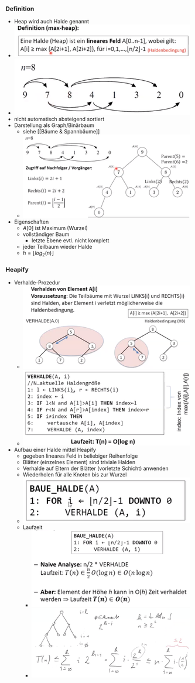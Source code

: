 ### Definition
+ Heap wird auch Halde genannt
+ ![](../../../../z_images/Pasted%20image%2020221029175134.png)
+ ![](../../../../z_images/Pasted%20image%2020221029175226.png)
+ nicht automatisch absteigend sortiert
+ Darstellung als Graph/Binärbaum
	+ siehe [[Bäume & Spannbäume]]
	+ ![](../../../../z_images/Pasted%20image%2020221029175629.png)
+ Eigenschaften
	+ $A[0]$ ist Maximum (Wurzel) 
	+ vollständiger Baum
		+ letzte Ebene evtl. nicht komplett
	+ jeder Teilbaum wieder Halde
	+ $h=\lfloor log_2(n)\rfloor$

### Heapify
+ Verhalde-Prozedur
	+ ![](../../../../z_images/Pasted%20image%2020221029181517.png)
	+ ![](../../../../z_images/Pasted%20image%2020221029181546.png)
+ Aufbau einer Halde mittel Heapify
	+ gegeben lineares Feld in beliebiger Reihenfolge
	+ Blätter (einzelnes Element) sind triviale Halden
	+ Verhalde auf Eltern der Blätter (vorletzte Schicht) anwenden
	+ Wiederholen für alle Knoten bis zur Wurzel
	+ ![](../../../../z_images/Pasted%20image%2020221029182046.png)
	+ Laufzeit
		+ ![](../../../../z_images/Pasted%20image%2020221029182332.png)
		+ ![](../../../../z_images/Pasted%20image%2020221029182846.png)